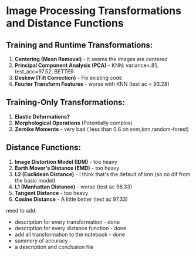 # Image Processing Transformations and Distance Functions

## Training and Runtime Transformations:
1. **Centering (Mean Removal)** - it seems the images are centered
2. **Principal Component Analysis (PCA)** - KNN: variance=.85, test_acc=97.52, BETTER
3. **Deskew (Tilt Correction)** - Fix existing code
4. **Fourier Transform Features** - worse with KNN (test ac = 93.28)

## Training-Only Transformations:
1. **Elastic Deformations?**
2. **Morphological Operations** (Potentially complex)
3. **Zernike Moments** - very bad ( less than 0.6 on svm,knn,random-forest)

## Distance Functions:
1. **Image Distortion Model (IDM)** - too heavy
2. **Earth Mover's Distance (EMD)** - too heavy
3. **L2 (Euclidean Distance)** - I think that's the default of knn (so no dif from the basic model)
4. **L1 (Manhattan Distance)** -  worse (test ac 96.33) 
5. **Tangent Distance** - too heavy
6. **Cosine Distance** - A little better (test ac 97.33)

need to add:
- description for every transformation - done
- description for every distance function - done
- add all transformation to the notebook - done
- summery of accuracy - 
- a description and conclusion file
